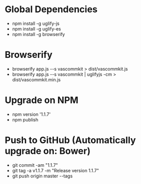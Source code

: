# Global Dependencies
- npm install -g uglify-js
- npm install -g uglify-es
- npm install -g browserify

# Browserify
- browserify app.js --s vascommkit > dist/vascommkit.js
- browserify app.js --s vascommkit | uglifyjs -cm > dist/vascommkit.min.js

# Upgrade on NPM
- npm version '1.1.7'
- npm publish

# Push to GitHub (Automatically upgrade on: Bower)
- git commit -am "1.1.7"
- git tag -a v1.1.7 -m "Release version 1.1.7"
- git push origin master --tags